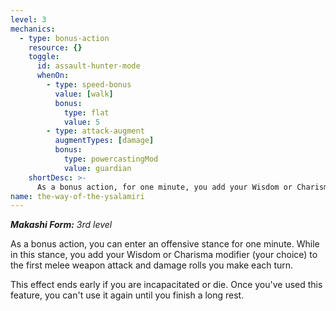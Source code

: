```yaml
---
level: 3
mechanics:
  - type: bonus-action
    resource: {}
    toggle:
      id: assault-hunter-mode
      whenOn:
        - type: speed-bonus
          value: [walk]
          bonus:
            type: flat
            value: 5
        - type: attack-augment
          augmentTypes: [damage]
          bonus:
            type: powercastingMod
            value: guardian
    shortDesc: >-
      As a bonus action, for one minute, you add your Wisdom or Charisma modifier (your choice) to the first melee weapon attack and damage rolls you make each turn.
name: the-way-of-the-ysalamiri
---
```

_**Makashi Form:** 3rd level_

As a bonus action, you can enter an offensive stance for one minute. While in this stance, you add your Wisdom or Charisma modifier (your choice) to the first melee weapon attack and damage rolls you make each turn.

This effect ends early if you are incapacitated or die. Once you've used this feature, you can't use it again until you finish a long rest.